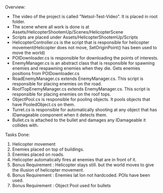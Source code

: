 Overview:

- The video of the project is called "Netsol-Test-Video". It is placed in root folder.
- The scene where all work is done is at Assets/HelicopterShootemUp/Scenes/HelicopterScene
- Scripts are placed under Assets/HelicopterShootemUp/Scripts
- HelicopterController.cs is the script that is responsible for helicopter movement(Helicopter does not move, SetOriginPoint() has been used to move the world)
- POIDownloader.cs is responsible for downloading the points of interests.
- EnemyManager.cs is an abstract class that is responsible for spawning enemies and respawning enemies when they die. Gets enemies positions from POIDownloader.cs
- RoadEnemyManager.cs extends EnemyManager.cs. This script is responsible for placing enemies on the road.
- RoofTopEnemyManager.cs extends EnemyManager.cs. This script is responsible for placing enemies on the roof tops.
- ObjectPool.cs is responsible for pooling objects. It pools objects that have PooledObject.cs on them.
- Turret.cs is responsible for automatically shooting at any object that has IDamageable component when it detects them.
- Bullet.cs is attached to the bullet and damages any IDamageable it collides with.

Tasks Done:
1. Helicopter movement
2. Enemies placed on top of buildings.
3. Enemies placed on roads.
4. Helicopter automatically fires at enemies that are in front of it.
5. Bonus Requirement : Helicopter stays still. but the world moves to give the illusion of helicopter movement.
6. Bonus Requirement : Enemies lat lon not hardcoded. POIs have been used.
7. Bonus Requirement : Object Pool used for bullets
